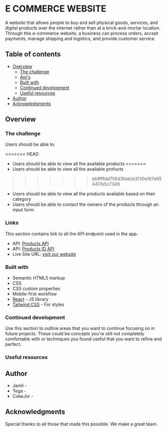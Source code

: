 # E COMMERCE WEBSITE

A website that allows people to buy and sell physical goods, services, and digital products over the internet rather than at a brick-and-mortar location. Through this e-commerce website, a business can process orders, accept payments, manage shipping and logistics, and provide customer service.

## Table of contents

- [Overview](#overview)
  - [The challenge](#the-challenge)
  - [Api's](#links)
  - [Built with](#built-with)
  - [Continued development](#continued-development)
  - [Useful resources](#useful-resources)
- [Author](#author)
- [Acknowledgments](#acknowledgments)

## Overview

### The challenge

Users should be able to:

<<<<<<< HEAD
- Users should be able to view all the available products
=======
- Users should be able to view all the available profucts
>>>>>>> eb9fffdd706d3fddcb3f30e167e954417e5c7349
- Users should be able to view all the products available based on their category
- Users should be able to contact the owners of the products through an input form

### Links

This section contains link to all the API endpoint used in the app.

- API: [Products API](https://your-solution-url.com)
- API: [Products ID API](https://your-live-site-url.com)
- Live Site URL: [visit our website](https://e-commmerce-store.vercel.app/)

### Built with

- Semantic HTML5 markup
- CSS
- CSS custom properties
- Mobile-first workflow
- [React](https://reactjs.org/) - JS library
- [Tailwind CSS](https://tailwindcss.com/) - For styles

### Continued development

Use this section to outline areas that you want to continue focusing on in future projects. These could be concepts you're still not completely comfortable with or techniques you found useful that you want to refine and perfect.

### Useful resources

## Author

- Jamil - [](https://www.your-site.com)
- Tega - [](https://www.your-site.com)
- CokeJnr - [](https://www.your-site.com)

## Acknowledgments

Special thanks to all those that made this possible. We make a great team.
